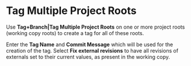 # Tag Multiple Project Roots

Use **Tag+Branch\|Tag Multiple Project Roots** on one or more project
roots (working copy roots) to create a tag for all of these roots.

Enter the **Tag Name** and **Commit Message** which will be used for the
creation of the tag. Select **Fix external revisions** to have all
revisions of externals set to their current values, as present in the
working copy.
